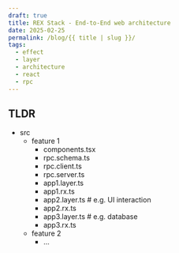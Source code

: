 ```yaml
---
draft: true
title: REX Stack - End-to-End web architecture
date: 2025-02-25
permalink: /blog/{{ title | slug }}/
tags:
  - effect
  - layer
  - architecture
  - react
  - rpc
---
```


## TLDR

- src
  - feature 1
    - components.tsx
    - rpc.schema.ts
    - rpc.client.ts
    - rpc.server.ts
    - app1.layer.ts
    - app1.rx.ts
    - app2.layer.ts # e.g. UI interaction
    - app2.rx.ts
    - app3.layer.ts # e.g. database
    - app3.rx.ts
  - feature 2
    - ...
